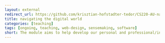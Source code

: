 ```yaml
---
layout: external
redirect_url: https://github.com/krisztian-hofstadter-tedor/CS220-AU-navigating-the-digital-world
title: navigating the digital world
categories: [teaching]
tags: [ongoing, teaching, web-design, sensemaking, software]
short: The module aims to help develop our personal and professional/institutional resident identities on the Web i.e. resident modes of engaging on the Web.
---
```

